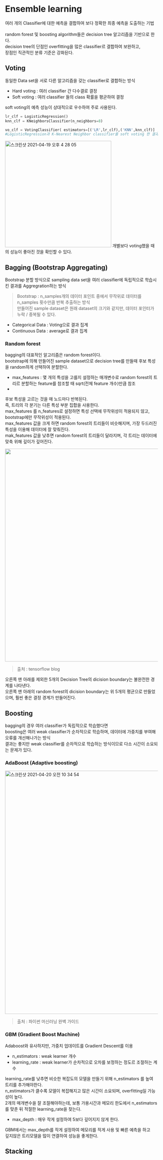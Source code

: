 <h1>Ensemble learning</h1>

여러 개의 Classifier에 대한 예측을 결합하여 보다 정확한 최종 예측을 도출하는 기법<br><br>
random forest 및 boosting algorithm들은 decision tree 알고리즘을 기반으로 한다.<br>
decision tree의 단점인 overfitting을 많은 classifier르 결합하여 보완하고,<br>
장점인 직관적인 분류 기준은 강화된다.<br>

<h2>Voting</h2>

동일한 Data set을 서로 다른 알고리즘을 갖는 classifier로 결합하는 방식<br>

- Hard voting : 여러 classifier 간 다수결로 결정
- Soft voting : 여러 classifier 들의 class 확률을 평균하여 결정

soft voting의 예측 성능이 상대적으로 우수하여 주로 사용된다.<br>

```python
lr_clf = LogisticRegression()
knn_clf = KNeighborsClassifier(n_neighbors=8)

vo_clf = VotingClassifier( estimators=[('LR',lr_clf),('KNN',knn_clf)] , voting='soft' )
#LogisticRegression과 K-Nearest Neighbor classifier를 soft voting 한 결과는 다음과 같다.
```
<img width="350" alt="스크린샷 2021-04-19 오후 4 28 05" src="https://user-images.githubusercontent.com/54436228/115197807-5f092580-a12c-11eb-9796-03461da38c5f.png">
개별보다 voting했을 때의 성능이 좋아진 것을 확인할 수 있다.<br>

<h2>Bagging (Bootstrap Aggregating)</h2>
Bootstrap 분할 방식으로 sampling data set을 여러 classifier에 독립적으로 학습시킨 결과를 Aggregration하는 방식<br>

> Bootstrap : n_samples개의 데이터 포인트 중에서 무작위로 데이터를 n_samples 횟수만큼 반복 추출하는 방식<br>
> 만들어진 sample dataset은 원래 dataset의 크기와 같지만, 데이터 포인터가 누락 / 중복될 수 있다.

- Categorical Data : Voting으로 결과 집계
- Continuous Data : average로 결과 집계

<h3>Random forest</h3>
bagging의 대표적인 알고리즘은 random forest이다.<br>
bootstrap에 의해 만들어진 sample dataset으로 decision tree를 만들때 후보 특성을 random하게 선택하여 분할한다.<br>

- max_features : 몇 개의 특성을 고를지 설정하는 매개변수로 random forest의 트리르 분할하는 feature를 참조할 때 sqrt(전체 feature 개수)만큼 참조
- 
후보 특성을 고르는 것을 매 노드마다 반복된다.<br>
즉, 트리의 각 분기는 다른 특성 부분 집합을 사용한다.<br>
max_features 를 n_features로 설정하면 특성 선택에 무작위성이 적용되지 않고, bootstrap에만 무작위성이 적용된다.<br>
max_features 값을 크게 하면 random forest의 트리들이 비슷해지며, 가장 두드러진 특성을 이용해 데이터에 잘 맞춰진다.<br>
mak_features 값을 낮추면 random forest의 트리들이 달라지며, 각 트리는 데이터에 맞축 위해 깊이가 깊어진다.<br>


<img width="700" src="https://user-images.githubusercontent.com/54436228/115263427-62be9b80-a170-11eb-8261-f361df9304a2.png">

> <h8> 출처 : tensorflow blog</h8>

오른쪽 맨 아래를 제외한 5개의 Decision Tree의 dicision boundary는 불완전한 경계를 나타낸다.<br>
오른쪽 맨 아래의 random forest의 dicision boundary는 위 5개의 평균으로 만들었으며, 훨씬 좋은 결정 경계가 만들어진다.<br>


<h2>Boosting</h2>
bagging의 경우 여러 classifier가 독립적으로 학습했다면<br>
boosting은 여러 weak classifier가 순차적으로 학습하며, 데이터에 가중치를 부여해 오류를 개선해나가는 방식<br>
결과는 좋지만 weak classifier를 순차적으로 학습하는 방식이므로 다소 시간이 소요되는 문제가 있다.<br>

<h3>AdaBoost (Adaptive boosting)</h3>

<img width="800" alt="스크린샷 2021-04-20 오전 10 34 54" src="https://user-images.githubusercontent.com/54436228/115324036-23219f00-a1c4-11eb-9a09-121e1ff0d277.png">

> <h8> 출처 : 파이썬 머신러닝 완벽 가이드</h8>

<h3>GBM (Gradient Boost Machine)</h3>
Adaboost와 유사하지만, 가중치 업데이트를 Gradient Descent를 이용<br>

- n_estimators : weak learner 개수
- learning_rate : weak learner가 순차적으로 오차를 보정하는 정도르 조절하는 계수

learning_rate를 낮추면 비슷한 복잡도의 모델을 만들기 위해 n_estimators 를 높여 트리를 추가해야한다.<br>
n_estimators가 클수록 모델이 복잡해지고 많은 시간이 소요되며, overfitting일 가능성이 높다.<br>
2개의 매개변수을 잘 조절해야하는데, 보통 가용시간과 메모리 한도에서 n_estimators를 맞춘 뒤 적절한 learning_rate을 찾는다.<br>

- max_depth : 매우 작게 설정하여 5보다 깊어지지 않게 한다.<br>

GBM에서는 max_depth를 작게 설정하여 메모리를 적게 사용 및 빠른 예측을 하고<br>
깊지않은 트리모델을 많이 연결하여 성능을 좋게한다.<br>


<h2>Stacking</h2>
